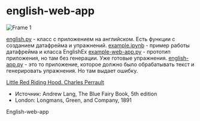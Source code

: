 # english-web-app

![Frame 1](https://github.com/thegreatartem/english-web-app/assets/39244593/014f778c-c90d-46ab-b17d-3407ccec94e9)


[english.py](https://github.com/thegreatartem/english-web-app/blob/master/english.py) - класс с приложением на английском. Есть функции с созданием датафрейма и упражнений.
[example.ipynb](https://github.com/thegreatartem/english-web-app/blob/master/example.ipynb) - пример работы датафрейма и класса EnglishEx
[example-web-app.py](https://github.com/thegreatartem/english-web-app/blob/master/example-web-app.py) - прототип приложения, но там без генерации. Уже готовые упражнения.
[english-app.py](https://github.com/thegreatartem/english-web-app/blob/master/english-app.py) - это то приложение, которое должно было обрабатывать текст и генерировать упражнения. Но там выдает ошибку.

[Little Red Riding Hood. Charles Perrault](https://github.com/thegreatartem/english-web-app/blob/master/Little_Red_Riding_Hood_Charles_Perrault.txt)
- Источник: Andrew Lang, The Blue Fairy Book, 5th edition
- London: Longmans, Green, and Company, 1891

English-web-app


